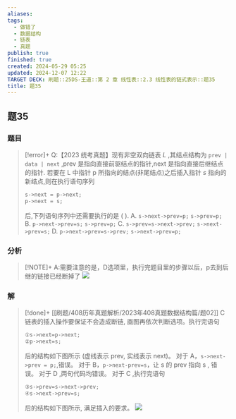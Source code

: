 ```yaml
---
aliases: 
tags:
  - 做错了
  - 数据结构
  - 链表
  - 真题
publish: true
finished: true
created: 2024-05-29 05:25
updated: 2024-12-07 12:22
TARGET DECK: 刷题::25DS-王道::第 2 章 线性表::2.3 线性表的链式表示::题35
title: 题35
---
```

## 题35
### 题目
> [!error]+
> Q:【2023 统考真题】现有非空双向链表 $L$ ,其结点结构为 `prev | data | next` ,prev 是指向直接前驱结点的指针,next 是指向直接后继结点的指针. 若要在 $\mathrm{L}$ 中指针 $\mathrm{p}$ 所指向的结点(非尾结点)之后插入指针 $s$ 指向的新结点,则在执行语句序列
> ```cpp
> s->next = p->next;
> p->next = s;
> ```
> 后,下列语句序列中还需要执行的是 ( ).
> A. `s->next->prev=p;` `s->prev=p;`
> B. `p->next->prev=s;` `s->prev=p;`
> C. `s->prev=s->next->prev;` `s->next->prev=s;`
> D. `p->next->prev=s->prev;` `s->next->prev=p;`
### 分析
> [!NOTE]+
> A:需要注意的是，D选项里，执行完题目里的步骤以后，p去到后继的链接已经断掉了
> ![](https://img.hwenyi.live/202408250224850.webp)
### 解
> [!done]+
> [[刷题/408历年真题解析/2023年408真题数据结构篇/题02]]
> C
> 链表的插入操作要保证不会造成断链, 画图再依次判断选项。执行完语句 
> ```cpp
> ①s->next=p->next;
> ②p->next=s;
> ```
> 后的结构如下图所示 (虚线表示 prev, 实线表示 next)。
> 对于 A，`s->next->prev = p;`,错误。
> 对于 B，`p->next-prev=s`，让 $\mathrm{s}$ 的 prev 指向 $\mathrm{s}$ , 错误。
> 对于 $\mathrm{D}$ ,两句代码均错误。
> 对于 $\mathrm{C}$ ,执行完语句 
> ```cpp
> ③s->prev=s->next->prev;
> ④s->next->prev=s;
> ```
> 后的结构如下图所示, 满足插入的要求。
> ![](https://img.hwenyi.live/202412072021050.webp)

